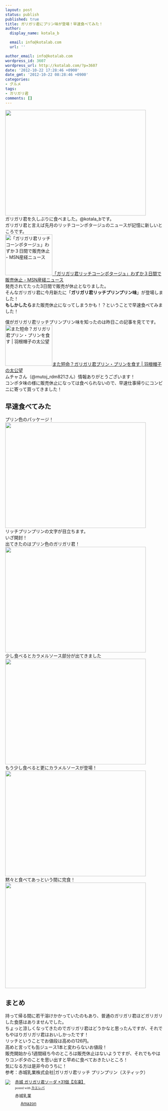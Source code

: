 ```yaml
---
layout: post
status: publish
published: true
title: ガリガリ君にプリン味が登場！早速食べてみた！
author:
  display_name: kotala_b

  email: info@kotalab.com
  url: ''

author_email: info@kotalab.com
wordpress_id: 3607
wordpress_url: http://kotalab.com/?p=3607
date: '2012-10-22 17:28:46 +0900'
date_gmt: '2012-10-22 08:28:46 +0900'
categories:
- グルメ
tags:
- ガリガリ君
comments: []
---
```

<p><a href="http://kotalab.com/wp-content/uploads/garigarikun_121022.jpg" target="_blank"><img src="http://kotalab.com/wp-content/uploads/garigarikun_121022.jpg" alt="" title="garigarikun_121022" width="448" height="336" class="alignnone size-full wp-image-3608" /></a><br />
ガリガリ君を久しぶりに食べました。@kotala_bです。<br />
ガリガリ君と言えば先月のリッチコーンポタージュのニュースが記憶に新しいところです。<br />
<a href="http://sankei.jp.msn.com/economy/news/120906/rls12090616500010-n1.htm" target="_blank"><img  class="alignleft" src="http://capture.heartrails.com/150x130?http://sankei.jp.msn.com/economy/news/120906/rls12090616500010-n1.htm" alt="「ガリガリ君リッチコーンポタージュ」わずか３日間で販売休止 - MSN産経ニュース" width="150" height="130" /></a><a href="http://sankei.jp.msn.com/economy/news/120906/rls12090616500010-n1.htm" target="_blank">「ガリガリ君リッチコーンポタージュ」わずか３日間で販売休止 - MSN産経ニュース</a><a href="http://b.hatena.ne.jp/entry/http://sankei.jp.msn.com/economy/news/120906/rls12090616500010-n1.htm" target="_blank"><img border="0" src="http://b.hatena.ne.jp/entry/image/http://sankei.jp.msn.com/economy/news/120906/rls12090616500010-n1.htm" alt="" /></a><br style="clear:both;" />発売されてたった3日間で販売が休止となりました。<br />
そんなガリガリ君に今月新たに「<strong>ガリガリ君リッチプリンプリン味</strong>」が登場しました！<br />
<strong>もしかしたら</strong>また販売休止になってしまうかも！？ということで早速食べてみました！<br />
<!--more--></p>
<p>僕がガリガリ君リッチプリンプリン味を知ったのは昨日この記事を見てです。<br />
<a href="http://www.jmuto.info/2012/10/garigari-pudding.html" target="_blank"><img  class="alignleft" src="http://capture.heartrails.com/150x130?http://www.jmuto.info/2012/10/garigari-pudding.html" alt="また短命？ガリガリ君プリン・プリンを食す | 羽根帽子の太公望" width="150" height="130" /></a><a href="http://www.jmuto.info/2012/10/garigari-pudding.html" target="_blank">また短命？ガリガリ君プリン・プリンを食す | 羽根帽子の太公望</a><span class="removed_link" title="http://b.hatena.ne.jp/entry/http://www.jmuto.info/2012/10/garigari-pudding.html"><img border="0" src="http://b.hatena.ne.jp/entry/image/http://www.jmuto.info/2012/10/garigari-pudding.html" alt="" /></span><br style="clear:both;" />ムチャさん（@mutoj_rdm821さん）情報ありがとうございます！<br />
コンポタ味の様に販売休止になっては食べられないので、早速仕事帰りにコンビニに寄って買ってきました！</p>
<h2>早速食べてみた</h2>
<p>プリン色のパッケージ！<br />
<a href="http://kotalab.com/wp-content/uploads/garigarikun_121022_01.jpg" target="_blank"><img src="http://kotalab.com/wp-content/uploads/garigarikun_121022_01.jpg" alt="" title="garigarikun_121022_01" width="448" height="336" class="alignnone size-full wp-image-3609" /></a><br />
リッチプリンプリンの文字が目立ちます。<br />
いざ開封！<br />
出てきたのはプリン色のガリガリ君！<br />
<a href="http://kotalab.com/wp-content/uploads/garigarikun_121022_02.jpg" target="_blank"><img src="http://kotalab.com/wp-content/uploads/garigarikun_121022_02.jpg" alt="" title="garigarikun_121022_02" width="448" height="336" class="alignnone size-full wp-image-3610" /></a><br />
少し食べるとカラメルソース部分が出てきました<br />
<a href="http://kotalab.com/wp-content/uploads/garigarikun_121022_03.jpg" target="_blank"><img src="http://kotalab.com/wp-content/uploads/garigarikun_121022_03.jpg" alt="" title="garigarikun_121022_03" width="448" height="336" class="alignnone size-full wp-image-3611" /></a><br />
もう少し食べると更にカラメルソースが登場！<br />
<a href="http://kotalab.com/wp-content/uploads/garigarikun_121022_04.jpg" target="_blank"><img src="http://kotalab.com/wp-content/uploads/garigarikun_121022_04.jpg" alt="" title="garigarikun_121022_04" width="448" height="336" class="alignnone size-full wp-image-3612" /></a><br />
黙々と食べてあっという間に完食！<br />
<a href="http://kotalab.com/wp-content/uploads/garigarikun_121022_05.jpg" target="_blank"><img src="http://kotalab.com/wp-content/uploads/garigarikun_121022_05.jpg" alt="" title="garigarikun_121022_05" width="448" height="336" class="alignnone size-full wp-image-3616" /></a></p>
<h2>まとめ</h2>
<p>持って帰る間に若干溶けかかっていたのもあり、普通のガリガリ君ほどガリガリした食感はありませんでした。<br />
ちょっと涼しくなってきたのでガリガリ君はどうかなと思ったんですが、それでもやはりガリガリ君はおいしかったです！<br />
リッチということでお値段は高めの126円。<br />
高めと言っても缶ジュース1本と変わらないお値段！<br />
販売開始から1週間経ち今のところは販売休止はないようですが、それでもやはりコンポタのことを思い出すと早めに食べておきたいところ！<br />
気になる方は是非今のうちに！<br />
参考：<span class="removed_link" title="http://www.akagi.com/products/10396.html">赤城乳業株式会社|ガリガリ君リッチ プリンプリン（スティック）</span></p>
<div class="kaerebalink-box" style="text-align:left;padding-bottom:20px;font-size:small;/zoom: 1;overflow: hidden;">
<div class="kaerebalink-image" style="float:left;margin:0 15px 10px 0;"><a href="http://www.amazon.co.jp/exec/obidos/ASIN/B00742K89A/same-22/ref=nosim/" rel="nofollow" target="_blank"><img src="http://ecx.images-amazon.com/images/I/41boJ1IgpwL._SL160_.jpg" style="border: none;" /></a></div>
<div class="kaerebalink-info" style="line-height:120%;/zoom: 1;overflow: hidden;">
<div class="kaerebalink-name" style="margin-bottom:10px;line-height:120%"><a href="http://www.amazon.co.jp/exec/obidos/ASIN/B00742K89A/same-22/ref=nosim/" rel="nofollow" target="_blank">赤城 ガリガリ君ソーダ &times;31個【冷凍】</a>
<div class="kaerebalink-powered-date" style="font-size:8pt;margin-top:5px;font-family:verdana;line-height:120%">posted with <a href="http://kaereba.com" target="_blank">カエレバ</a></div>
</div>
<div class="kaerebalink-detail" style="margin-bottom:5px;"> 赤城乳業     </div>
<div class="kaerebalink-link1" style="margin-top:10px;">
<div class="shoplinkamazon" style="display:inline;margin-right:5px;background: url('http://img.yomereba.com/tam_k_01.gif') 0 0 no-repeat;padding: 2px 0 2px 18px;white-space: nowrap;"><a href="http://www.amazon.co.jp/gp/search?keywords=%83K%83%8A%83K%83%8A%8CN%83%5C%81%5B%83_&__mk_ja_JP=%83J%83%5E%83J%83i&tag=same-22" rel="nofollow" target="_blank" title="アマゾン" >Amazon</a></div>
</div>
</div>
<div class="booklink-footer" style="clear: left"></div>
</div>

